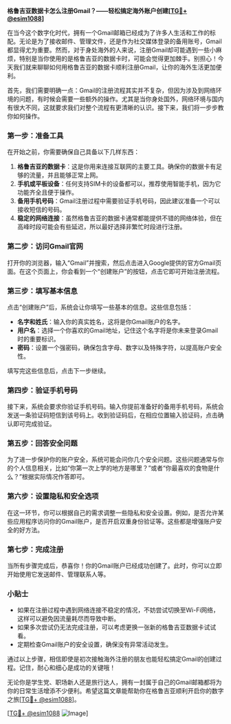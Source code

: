 **格鲁吉亚数据卡怎么注册Gmail？——轻松搞定海外账户创建[[TG💪+ @esim1088](https://t.me/s/esim1088)]**

在当今这个数字化时代，拥有一个Gmail邮箱已经成为了许多人生活和工作的标配。无论是为了接收邮件、管理文件，还是作为社交媒体登录的备用账号，Gmail都显得尤为重要。然而，对于身处海外的人来说，注册Gmail却可能遇到一些小麻烦，特别是当你使用的是格鲁吉亚的数据卡时，可能会觉得更加棘手。别担心！今天我们就来聊聊如何用格鲁吉亚的数据卡顺利注册Gmail，让你的海外生活更加便利。

首先，我们需要明确一点：Gmail的注册流程其实并不复杂，但因为涉及到网络环境的问题，有时候会需要一些额外的操作。尤其是当你身处国外，网络环境与国内有很大不同，这就要求我们对整个流程有更清晰的认识。接下来，我们将一步步教你如何操作。

### 第一步：准备工具

在开始之前，你需要确保自己具备以下几样东西：

1. **格鲁吉亚的数据卡**：这是你用来连接互联网的主要工具。确保你的数据卡有足够的流量，并且能够正常上网。
2. **手机或平板设备**：任何支持SIM卡的设备都可以，推荐使用智能手机，因为它功能齐全且便于操作。
3. **备用手机号码**：Gmail注册过程中需要验证手机号码，因此建议准备一个可以接收短信的号码。
4. **稳定的网络连接**：虽然格鲁吉亚的数据卡通常都能提供不错的网络体验，但在高峰时段可能会有些延迟，所以最好选择非繁忙时段进行注册。

### 第二步：访问Gmail官网

打开你的浏览器，输入“Gmail”并搜索，然后点击进入Google提供的官方Gmail页面。在这个页面上，你会看到一个“创建账户”的按钮，点击它即可开始注册流程。

### 第三步：填写基本信息

点击“创建账户”后，系统会让你填写一些基本的信息。这些信息包括：

- **名字和姓氏**：输入你的真实姓名，这将是你Gmail账户的名字。
- **用户名**：选择一个你喜欢的Gmail地址，记住这个名字将是你未来登录Gmail时的重要标识。
- **密码**：设置一个强密码，确保包含字母、数字以及特殊字符，以提高账户安全性。

填写完这些信息后，点击下一步继续。

### 第四步：验证手机号码

接下来，系统会要求你验证手机号码。输入你提前准备好的备用手机号码，系统会发送一条验证码短信到该号码上。收到验证码后，在相应位置输入验证码，点击确认即可完成验证。

### 第五步：回答安全问题

为了进一步保护你的账户安全，系统可能会问你几个安全问题。这些问题通常与你的个人信息相关，比如“你第一次上学的地方是哪里？”或者“你最喜欢的食物是什么？”根据实际情况作答即可。

### 第六步：设置隐私和安全选项

在这一环节，你可以根据自己的需求调整一些隐私和安全设置。例如，是否允许某些应用程序访问你的Gmail账户，是否开启双重身份验证等。这些都是增强账户安全的好方法。

### 第七步：完成注册

当所有步骤完成后，恭喜你！你的Gmail账户已经成功创建了。此时，你可以立即开始使用它发送邮件、管理联系人等。

### 小贴士

- 如果在注册过程中遇到网络连接不稳定的情况，不妨尝试切换至Wi-Fi网络，这样可以避免因流量耗尽而导致中断。
- 如果多次尝试仍无法完成注册，可以考虑更换一张新的格鲁吉亚数据卡试试看。
- 定期检查Gmail账户的安全设置，确保没有异常活动发生。

通过以上步骤，相信即使是初次接触海外注册的朋友也能轻松搞定Gmail的创建过程。记住，耐心和细心是成功的关键哦！

无论你是学生党、职场新人还是旅行达人，拥有一封属于自己的Gmail邮箱都将为你的日常生活增添不少便利。希望这篇文章能帮助你在格鲁吉亚顺利开启你的数字之旅[[TG💪+ @esim1088](https://t.me/s/esim1088)]。

[[TG💪+ @esim1088](https://t.me/s/esim1088) ![Image](https://i.postimg.cc/4NQfJmqS/Snipaste-2025-05-13-00-14-12.png)]